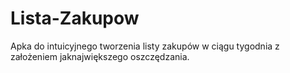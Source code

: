 # Lista-Zakupow
Apka do intuicyjnego tworzenia listy zakupów w ciągu tygodnia z założeniem jaknajwiększego oszczędzania.
